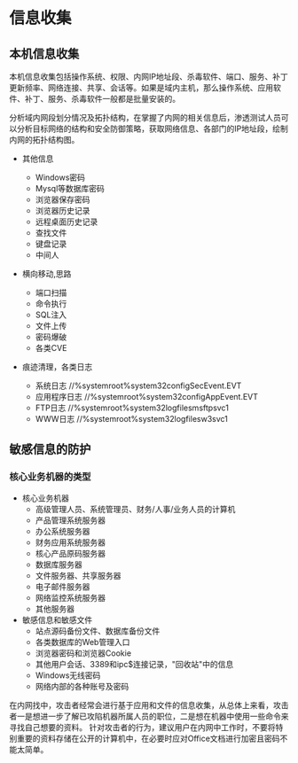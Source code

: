 # 信息收集

## 本机信息收集

本机信息收集包括操作系统、权限、内网IP地址段、杀毒软件、端口、服务、补丁更新频率、网络连接、共享、会话等。如果是域内主机，那么操作系统、应用软件、补丁、服务、杀毒软件一般都是批量安装的。

分析域内网段划分情况及拓扑结构，在掌握了内网的相关信息后，渗透测试人员可以分析目标网络的结构和安全防御策略，获取网络信息、各部门的IP地址段，绘制内网的拓扑结构图。

- 其他信息
  - Windows密码
  - Mysql等数据库密码
  - 浏览器保存密码
  - 浏览器历史记录
  - 远程桌面历史记录
  - 查找文件
  - 键盘记录
  - 中间人
  
- 横向移动,思路
  - 端口扫描
  - 命令执行
  - SQL注入
  - 文件上传
  - 密码爆破
  - 各类CVE

- 痕迹清理，各类日志

  - 系统日志 //%systemroot%system32configSecEvent.EVT
  - 应用程序日志 //%systemroot%system32configAppEvent.EVT
  - FTP日志 //%systemroot%system32logfilesmsftpsvc1
  - WWW日志 //%systemroot%system32logfilesw3svc1

## 敏感信息的防护

### 核心业务机器的类型

- 核心业务机器
  - 高级管理人员、系统管理员、财务/人事/业务人员的计算机
  - 产品管理系统服务器
  - 办公系统服务器
  - 财务应用系统服务器
  - 核心产品原码服务器
  - 数据库服务器
  - 文件服务器、共享服务器
  - 电子邮件服务器
  - 网络监控系统服务器
  - 其他服务器
- 敏感信息和敏感文件
  - 站点源码备份文件、数据库备份文件
  - 各类数据库的Web管理入口
  - 浏览器密码和浏览器Cookie
  - 其他用户会话、3389和ipc$连接记录，"回收站"中的信息
  - Windows无线密码
  - 网络内部的各种账号及密码

在内网找中，攻击者经常会进行基于应用和文件的信息收集，从总体上来看，攻击者一是想进一步了解已攻陷机器所属人员的职位，二是想在机器中使用一些命令来寻找自己想要的资料。
针对攻击者的行为，建议用户在内网中工作时，不要将特别重要的资料存储在公开的计算机中，在必要时应对Office文档进行加密且密码不能太简单。
